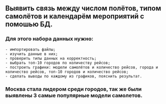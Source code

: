 ## Выявить связь между числом полётов, типом самолётов и календарём мероприятий с помошью БД.
### Для этого набора данных нужно:
    - импортировать файлы;
    - изучить данные в них;
    - проверить типы данных на корректность;
    - выбрать топ-10 городов по количеству рейсов;
    - построить графики: модели самолётов и количество рейсов, города и количество рейсов, топ-10 городов и количество рейсов;
    - сделать выводы по каждому из графиков, пояснить результат.
### Москва стала лидером среди городов, так же были выявлены 3 самые популярные модели самолетов.
